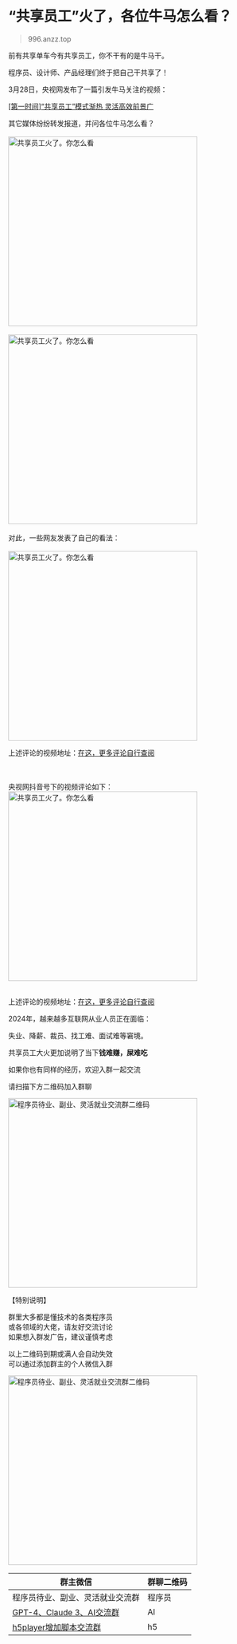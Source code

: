 # “共享员工”火了，各位牛马怎么看？

> 996.anzz.top

前有共享单车今有共享员工，你不干有的是牛马干。  

程序员、设计师、产品经理们终于把自己干共享了！  

3月28日，央视网发布了一篇引发牛马关注的视频：  

[[第一时间]“共享员工”模式渐热 灵活高效前景广](https://tv.cctv.com/2024/03/29/VIDE77rEX1hUoDneJKE2UZzA240329.shtml)  

其它媒体纷纷转发报道，并问各位牛马怎么看？  
<br />
<img src="./docs/assets/gxyg_01.png" width=380 alt="共享员工火了。你怎么看">  
<br />
<img src="./docs/assets/gxyg_02.png" width=380 alt="共享员工火了。你怎么看">  
<br />
对此，一些网友发表了自己的看法：  
<br />
<img src="./docs/assets/gxyg_03.jpg" width=380 alt="共享员工火了。你怎么看">  

上述评论的视频地址：[在这，更多评论自行查阅](https://v.douyin.com/iYdkMRCo)  

<br />
<br />
央视网抖音号下的视频评论如下：
<br />

<img src="./docs/assets/gxyg_04.jpg" width=380 alt="共享员工火了。你怎么看">  

<br />
<br />

上述评论的视频地址：[在这，更多评论自行查阅](https://v.douyin.com/iYdk4TUQ)  

2024年，越来越多互联网从业人员正在面临：  

失业、降薪、裁员、找工难、面试难等窘境。  

共享员工大火更加说明了当下**钱难赚，屎难吃**  

如果你也有同样的经历，欢迎入群一起交流  

请扫描下方二维码加入群聊  

<img src="./docs/assets/cxy_wx_group.jpg" width=380 alt="程序员待业、副业、灵活就业交流群二维码">

【特别说明】  

群里大多都是懂技术的各类程序员  
或各领域的大佬，请友好交流讨论  
如果想入群发广告，建议谨慎考虑  

以上二维码到期或满人会自动失效  
可以通过添加群主的个人微信入群  

<img src="./docs/assets/wx_hello-ai.jpg" width=380 alt="程序员待业、副业、灵活就业交流群二维码">  

| 群主微信 | 群聊二维码 |
| --- | --- |
| 程序员待业、副业、灵活就业交流群 | 程序员 |
| [GPT-4、Claude 3、AI交流群](https://github.com/xxxily/hello-ai) | AI |
| [h5player增加脚本交流群](https://github.com/xxxily/h5player) | h5 |
